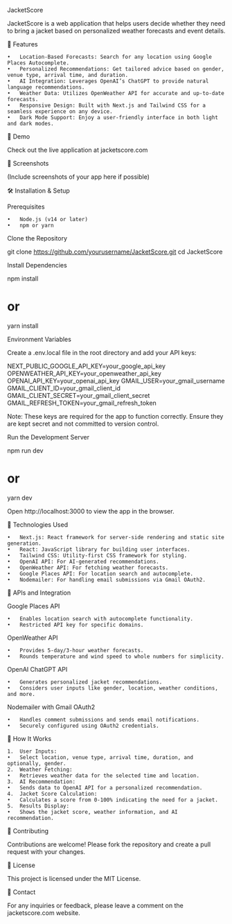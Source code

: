 JacketScore

JacketScore is a web application that helps users decide whether they need to bring a jacket based on personalized weather forecasts and event details.

🌟 Features

	•	Location-Based Forecasts: Search for any location using Google Places Autocomplete.
	•	Personalized Recommendations: Get tailored advice based on gender, venue type, arrival time, and duration.
	•	AI Integration: Leverages OpenAI’s ChatGPT to provide natural language recommendations.
	•	Weather Data: Utilizes OpenWeather API for accurate and up-to-date forecasts.
	•	Responsive Design: Built with Next.js and Tailwind CSS for a seamless experience on any device.
	•	Dark Mode Support: Enjoy a user-friendly interface in both light and dark modes.

🚀 Demo

Check out the live application at jacketscore.com

📸 Screenshots

(Include screenshots of your app here if possible)

🛠️ Installation & Setup

Prerequisites

	•	Node.js (v14 or later)
	•	npm or yarn

Clone the Repository

git clone https://github.com/yourusername/JacketScore.git
cd JacketScore

Install Dependencies

npm install
# or
yarn install

Environment Variables

Create a .env.local file in the root directory and add your API keys:

NEXT_PUBLIC_GOOGLE_API_KEY=your_google_api_key
OPENWEATHER_API_KEY=your_openweather_api_key
OPENAI_API_KEY=your_openai_api_key
GMAIL_USER=your_gmail_username
GMAIL_CLIENT_ID=your_gmail_client_id
GMAIL_CLIENT_SECRET=your_gmail_client_secret
GMAIL_REFRESH_TOKEN=your_gmail_refresh_token

Note: These keys are required for the app to function correctly. Ensure they are kept secret and not committed to version control.

Run the Development Server

npm run dev
# or
yarn dev

Open http://localhost:3000 to view the app in the browser.

🧰 Technologies Used

	•	Next.js: React framework for server-side rendering and static site generation.
	•	React: JavaScript library for building user interfaces.
	•	Tailwind CSS: Utility-first CSS framework for styling.
	•	OpenAI API: For AI-generated recommendations.
	•	OpenWeather API: For fetching weather forecasts.
	•	Google Places API: For location search and autocomplete.
	•	Nodemailer: For handling email submissions via Gmail OAuth2.

📡 APIs and Integration

Google Places API

	•	Enables location search with autocomplete functionality.
	•	Restricted API key for specific domains.

OpenWeather API

	•	Provides 5-day/3-hour weather forecasts.
	•	Rounds temperature and wind speed to whole numbers for simplicity.

OpenAI ChatGPT API

	•	Generates personalized jacket recommendations.
	•	Considers user inputs like gender, location, weather conditions, and more.

Nodemailer with Gmail OAuth2

	•	Handles comment submissions and sends email notifications.
	•	Securely configured using OAuth2 credentials.

🤖 How It Works

	1.	User Inputs:
	•	Select location, venue type, arrival time, duration, and optionally, gender.
	2.	Weather Fetching:
	•	Retrieves weather data for the selected time and location.
	3.	AI Recommendation:
	•	Sends data to OpenAI API for a personalized recommendation.
	4.	Jacket Score Calculation:
	•	Calculates a score from 0-100% indicating the need for a jacket.
	5.	Results Display:
	•	Shows the jacket score, weather information, and AI recommendation.

📝 Contributing

Contributions are welcome! Please fork the repository and create a pull request with your changes.

📄 License

This project is licensed under the MIT License.

📧 Contact

For any inquiries or feedback, please leave a comment on the jacketscore.com website.